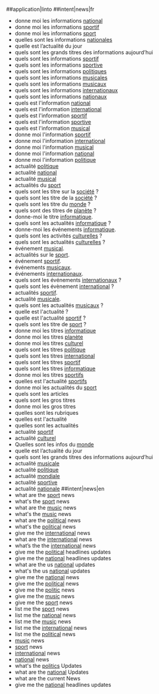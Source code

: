 ##application|linto
##intent|news|fr
- donne moi les informations [national](type_national)
- donne moi les informations [sportif](type_sport)
- donne moi les informations [sport](type_sport)
- quelles sont les informations [nationales](type_national)
- quelle est l’actualité du jour
- quels sont les grands titres des informations aujourd’hui
- quels sont les informations [sportif](type_sport)
- quels sont les informations [sportive](type_sport)
- quels sont les informations [politiques](type_politique)
- quels sont les informations [musicales](type_music)
- quels sont les informations [musicaux](type_music)
- quels sont les informations [internationaux](type_international)
- quels sont les informations [nationaux](type_national)
- quels est l'information [national](type_national)
- quels est l'information [international](type_international)
- quels est l'information [sportif](type_sport)
- quels est l'information [sportive](type_sport)
- quels est l'information [musical](type_music)
- donne moi l'information [sportif](type_sport)
- donne moi l'information [international](type_international)
- donne moi l'information [musical](type_music)
- donne moi l'information [national](type_national)
- donne moi l'information [politique](type_politique)
- actualité [politique](type_politique)
- actualité [national](type_national)
- actualité [musical](type_music)
- actualités du [sport](type_sport)
- quels sont les titre sur la [société](type_societe) ?
- quels sont les titre de la [société](type_societe) ?
- quels sont les titre du [monde](type_world) ?
- quels sont des titres de [planète](type_world) ?
- donne-moi le titre [informatique](type_pixel).
- quels sont les actualités [informatique](type_pixel) ?
- donne-moi les événements [informatique](type_pixel).
- quels sont les activités [culturelles](type_cultural) ?
- quels sont les actualités [culturelles](type_cultural) ?
- événement [musical](type_musical).
- actualités sur le [sport](type_sport).
- événement [sportif](type_sport).
- événements [musicaux](type_musical).
- événements [internationaux](type_international).
- quels sont les événements [internationaux](type_international) ?
- quels sont les évènement [international](type_international) ?
- actualités [sportif](type_sport).
- actualité [musicale](type_musical).
- quels sont les actualités [musicaux](type_musical) ?
- quelle est l'actualité ?
- quelle est l'actualité [sportif](type_sport) ?
- quels sont les titre de [sport](type_sport) ?
- donne moi les titres [informatique](type_pixel)
- donne moi les titres [planète](type_world)
- donne moi les titres [culturel](type_cultural)
- quels sont les titres [politique](type_politique)
- quels sont les titres [international](type_international)
- quels sont les titres [sportif](type_sport)
- quels sont les titres [informatique](type_pixel)
- donne moi les titres [sportifs](type_sport)
- quelles est l'actualité [sportifs](type_sport)
- donne moi les actualités du [sport](type_sport)
- quels sont les articles
- quels sont les gros titres
- donne moi les gros titres
- quelles sont les rubriques
- quelles est l'actualité
- quelles sont les actualités
- actualité [sportif](type_sport)
- actualité [culturel](type_cultural)
- Quelles sont les infos du [monde](type_international)
- quelle est l’actualité du jour
- quels sont les grands titres des informations aujourd’hui
- actualité [musicale](type_music)
- actualité [politique](type_politique)
- actualité [mondiale](type_international)
- actualité [sportive](type_sport)
- actualité [nationale](type_national)
##intent|news|en
- what are the [sport](type_sport) news
- what's the [sport](type_sport) news
- what are the [music](type_music) news
- what's the [music](type_music) news
- what are the [political](type_politique) news
- what's the [political](type_politique) news
- give me the [international](type_international) news
- what are the [international](type_international) news
- what’s the the [international](type_international) news
- give me the [political](type_politique) headlines updates
- give me the [national](type_national) headlines updates
- what are the us [national](type_national) updates
- what's the us [national](type_national) updates
- give me the [national](type_national) news
- give me the [political](type_politique) news
- give me the [politic](type_politique) news
- give me the [music](type_music) news
- give me the [sport](type_sport) news
- list me the [sport](type_sport) news
- list me the [national](type_national) news
- list me the [music](type_music) news
- list me the [international](type_international) news
- list me the [political](type_politique) news
- [music](type_music) news
- [sport](type_international) news
- [international](type_international) news
- [national](type_national) news
- what's the [politics](type_politique) Updates
- what are the [national](type_national) Updates
- what are the current News
- give me the [national](type_national)  headlines updates